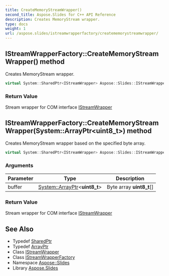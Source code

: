 ```yaml
---
title: CreateMemoryStreamWrapper()
second_title: Aspose.Slides for C++ API Reference
description: Creates MemoryStream wrapper.
type: docs
weight: 1
url: /aspose.slides/istreamwrapperfactory/creatememorystreamwrapper/
---
```

## IStreamWrapperFactory::CreateMemoryStreamWrapper() method


Creates MemoryStream wrapper.

```cpp
virtual System::SharedPtr<IStreamWrapper> Aspose::Slides::IStreamWrapperFactory::CreateMemoryStreamWrapper()=0
```


### Return Value

Stream wrapper for COM interface [IStreamWrapper](../../istreamwrapper/)

## IStreamWrapperFactory::CreateMemoryStreamWrapper(System::ArrayPtr\<uint8_t\>) method


Creates MemoryStream wrapper based on the specified byte array.

```cpp
virtual System::SharedPtr<IStreamWrapper> Aspose::Slides::IStreamWrapperFactory::CreateMemoryStreamWrapper(System::ArrayPtr<uint8_t> buffer)=0
```


### Arguments

| Parameter | Type | Description |
| --- | --- | --- |
| buffer | [System::ArrayPtr](../../../system/arrayptr/)\<**uint8_t**\> | Byte array **uint8_t**[] |

### Return Value

Stream wrapper for COM interface [IStreamWrapper](../../istreamwrapper/)

## See Also

* Typedef [SharedPtr](../../../system/sharedptr/)
* Typedef [ArrayPtr](../../../system/arrayptr/)
* Class [IStreamWrapper](../../istreamwrapper/)
* Class [IStreamWrapperFactory](../)
* Namespace [Aspose::Slides](../../)
* Library [Aspose.Slides](../../../)